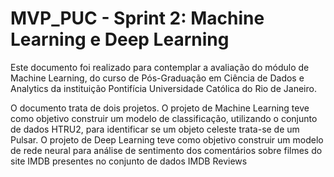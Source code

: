 # MVP_PUC - Sprint 2: Machine Learning e Deep Learning

Este documento foi realizado para contemplar a avaliação do módulo de Machine Learning, do curso de Pós-Graduação em Ciência de Dados e Analytics da instituição Pontifícia Universidade Católica do Rio de Janeiro.

O documento trata de dois projetos. O projeto de Machine Learning teve como objetivo construir um modelo de classificação, utilizando o conjunto de dados HTRU2, para identificar se um objeto celeste trata-se de um Pulsar. O projeto de Deep Learning teve como objetivo construir um modelo de rede neural para análise de sentimento dos comentários sobre filmes do site IMDB presentes no conjunto de dados IMDB Reviews

